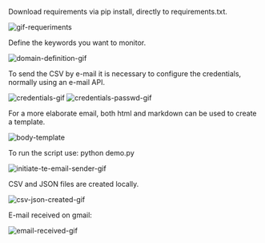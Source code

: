 Download requirements via pip install, directly to requirements.txt.

![gif-requeriments](https://user-images.githubusercontent.com/53881959/166122064-eab6ea6c-70c3-49bf-819b-4eb23ef2a0bf.gif)


Define the keywords you want to monitor.

![domain-definition-gif](https://user-images.githubusercontent.com/53881959/166122074-6ca844a5-a783-4a54-bb77-550a1860463c.gif)


To send the CSV by e-mail it is necessary to configure the credentials, normally using an e-mail API.

![credentials-gif](https://user-images.githubusercontent.com/53881959/166122087-0b082704-53e0-463d-82c8-5f85ee2acadf.gif)
![credentials-passwd-gif](https://user-images.githubusercontent.com/53881959/166122089-2537fd82-ce87-4b82-95af-e314f5e7f654.gif)

For a more elaborate email, both html and markdown can be used to create a template.

![body-template](https://user-images.githubusercontent.com/53881959/166122097-06ed8988-a349-41f4-b0d7-14591bcfcfb3.png)

To run the script use: python demo.py

![initiate-te-email-sender-gif](https://user-images.githubusercontent.com/53881959/166122105-8923ddc3-3dde-419b-9d8f-1d952a510f40.gif)

CSV and JSON files are created locally.

![csv-json-created-gif](https://user-images.githubusercontent.com/53881959/166122109-a6d3c1f3-a21d-4e3a-bbb8-909a166b2c8c.gif)

E-mail received on gmail:

![email-received-gif](https://user-images.githubusercontent.com/53881959/166122111-0fb0a330-d6f4-4aac-9f16-16f1c50b0e3a.gif)

